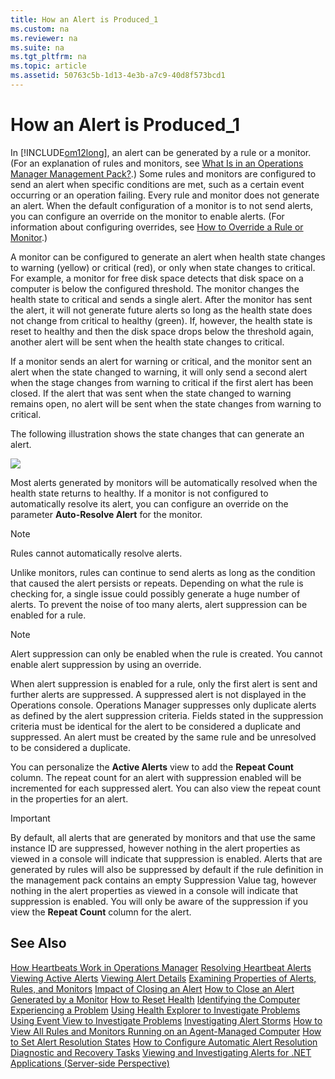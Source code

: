 ```yaml
---
title: How an Alert is Produced_1
ms.custom: na
ms.reviewer: na
ms.suite: na
ms.tgt_pltfrm: na
ms.topic: article
ms.assetid: 50763c5b-1d13-4e3b-a7c9-40d8f573bcd1
---
```

# How an Alert is Produced_1
In [!INCLUDE[om12long](./Token/om12long_md.md)], an alert can be generated by a rule or a monitor. \(For an explanation of rules and monitors, see [What Is in an Operations Manager Management Pack?](./What-Is-in-an-Operations-Manager-Management-Pack-.md).\) Some rules and monitors are configured to send an alert when specific conditions are met, such as a certain event occurring or an operation failing. Every rule and monitor does not generate an alert. When the default configuration of a monitor is to not send alerts, you can configure an override on the monitor to enable alerts. \(For information about configuring overrides, see [How to Override a Rule or Monitor](./How-to-Override-a-Rule-or-Monitor.md).\)

A monitor can be configured to generate an alert when health state changes to warning \(yellow\) or critical \(red\), or only when state changes to critical. For example, a monitor for free disk space detects that disk space on a computer is below the configured threshold. The monitor changes the health state to critical and sends a single alert. After the monitor has sent the alert, it will not generate future alerts so long as the health state does not change from critical to healthy \(green\). If, however, the health state is reset to healthy and then the disk space drops below the threshold again, another alert will be sent when the health state changes to critical.

If a monitor sends an alert for warning or critical, and the monitor sent an alert when the state changed to warning, it will only send a second alert when the stage changes from warning to critical if the first alert has been closed. If the alert that was sent when the state changed to warning remains open, no alert will be sent when the state changes from warning to critical.

The following illustration shows the state changes that can generate an alert.

![](/Image/OM12MonitorAlertMatrix.gif)

Most alerts generated by monitors will be automatically resolved when the health state returns to healthy. If a monitor is not configured to automatically resolve its alert, you can configure an override on the parameter **Auto\-Resolve Alert** for the monitor.

> [!NOTE]
> Rules cannot automatically resolve alerts.

Unlike monitors, rules can continue to send alerts as long as the condition that caused the alert persists or repeats. Depending on what the rule is checking for, a single issue could possibly generate a huge number of alerts. To prevent the noise of too many alerts, alert suppression can be enabled for a rule.

> [!NOTE]
> Alert suppression can only be enabled when the rule is created. You cannot enable alert suppression by using an override.

When alert suppression is enabled for a rule, only the first alert is sent and further alerts are suppressed. A suppressed alert is not displayed in the Operations console. Operations Manager suppresses only duplicate alerts as defined by the alert suppression criteria. Fields stated in the suppression criteria must be identical for the alert to be considered a duplicate and suppressed. An alert must be created by the same rule and be unresolved to be considered a duplicate.

You can personalize the **Active Alerts** view to add the **Repeat Count** column. The repeat count for an alert with suppression enabled will be incremented for each suppressed alert. You can also view the repeat count in the properties for an alert.

> [!IMPORTANT]
> By default, all alerts that are generated by monitors and that use the same instance ID are suppressed, however nothing in the alert properties as viewed in a console will indicate that suppression is enabled. Alerts that are generated by rules will also be suppressed by default if the rule definition in the management pack contains an empty Suppression Value tag, however nothing in the alert properties as viewed in a console will indicate that suppression is enabled. You will only be aware of the suppression if you view the **Repeat Count** column for the alert.

## See Also
[How Heartbeats Work in Operations Manager](./How-Heartbeats-Work-in-Operations-Manager.md)
[Resolving Heartbeat Alerts](./Resolving-Heartbeat-Alerts.md)
[Viewing Active Alerts](./Viewing-Active-Alerts.md)
[Viewing Alert Details](./Viewing-Alert-Details.md)
[Examining Properties of Alerts, Rules, and Monitors](./Examining-Properties-of-Alerts,-Rules,-and-Monitors.md)
[Impact of Closing an Alert](./Impact-of-Closing-an-Alert.md)
[How to Close an Alert Generated by a Monitor](./How-to-Close-an-Alert-Generated-by-a-Monitor.md)
[How to Reset Health](./How-to-Reset-Health.md)
[Identifying the Computer Experiencing a Problem](./Identifying-the-Computer-Experiencing-a-Problem.md)
[Using Health Explorer to Investigate Problems](./Using-Health-Explorer-to-Investigate-Problems.md)
[Using Event View to Investigate Problems](./Using-Event-View-to-Investigate-Problems.md)
[Investigating Alert Storms](./Investigating-Alert-Storms.md)
[How to View All Rules and Monitors Running on an Agent-Managed Computer](./How-to-View-All-Rules-and-Monitors-Running-on-an-Agent-Managed-Computer.md)
[How to Set Alert Resolution States](./How-to-Set-Alert-Resolution-States.md)
[How to Configure Automatic Alert Resolution](./How-to-Configure-Automatic-Alert-Resolution.md)
[Diagnostic and Recovery Tasks](./Diagnostic-and-Recovery-Tasks.md)
[Viewing and Investigating Alerts for .NET Applications &#40;Server-side Perspective&#41;](./Viewing-and-Investigating-Alerts-for-.NET-Applications--Server-side-Perspective-.md)


